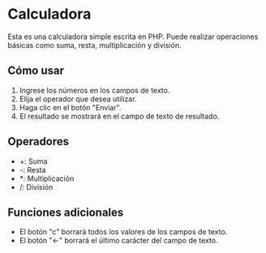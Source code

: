 # Calculadora

Esta es una calculadora simple escrita en PHP. Puede realizar operaciones básicas como suma, resta, multiplicación y división.

## Cómo usar

1. Ingrese los números en los campos de texto.
2. Elija el operador que desea utilizar.
3. Haga clic en el botón "Enviar".
4. El resultado se mostrará en el campo de texto de resultado.

## Operadores

* +: Suma
* -: Resta
* *: Multiplicación
* /: División

## Funciones adicionales

* El botón "c" borrará todos los valores de los campos de texto.
* El botón "←" borrará el último carácter del campo de texto.